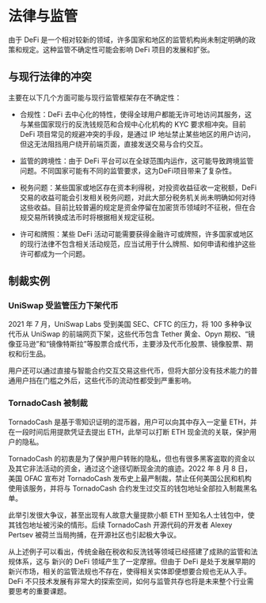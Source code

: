 # 法律与监管

由于 DeFi 是一个相对较新的领域，许多国家和地区的监管机构尚未制定明确的政策和规定。这种监管不确定性可能会影响 DeFi 项目的发展和扩张。

## 与现行法律的冲突

主要在以下几个方面可能与现行监管框架存在不确定性：

- 合规性：DeFi 去中心化的特性，使得全球用户都能无许可地访问其服务，这与某些国家现行的反洗钱规范和合规中心化机构的 KYC 要求相冲突。目前 DeFi 项目常见的规避冲突的手段，是通过 IP 地址禁止某些地区的用户访问，但这无法阻挡用户绕开前端页面，直接发送交易与合约交互。

- 监管的跨境性：由于 DeFi 平台可以在全球范围内运作，这可能导致跨境监管问题。不同国家可能有不同的监管要求，这为DeFi项目带来了复杂性。

- 税务问题：某些国家或地区存在资本利得税，对投资收益征收一定税额，DeFi 交易的收益可能会引发相关税务问题，对此大部分税务机关尚未明确如何对待这些收益。目前比较普遍的规定是资金停留在加密货币领域时不征税，但在合规交易所转换成法币时将根据相关规定征税。

- 许可和牌照：某些 DeFi 活动可能需要获得金融许可或牌照，许多国家或地区的现行法律不包含相关活动规范，应当试用于什么牌照、如何申请和维护这些许可都成为一个问题。

## 制裁实例

### UniSwap 受监管压力下架代币
2021 年 7 月，UniSwap Labs 受到美国 SEC、CFTC 的压力，将 100 多种争议代币从 UniSwap 的前端网页下架，这些代币包含 Tether 黄金、Opyn 期权、“镜像亚马逊”和“镜像特斯拉”等股票合成代币，主要涉及代币化股票、镜像股票、期权和衍生品。

用户还可以通过直接与智能合约交互交易这些代币，但将大部分没有技术能力的普通用户挡在门槛之外后，这些代币的流动性都受到严重影响。

### TornadoCash 被制裁

TornadoCash 是基于零知识证明的混币器，用户可以向其中存入一定量 ETH，并在一段时间后用提款凭证去提出 ETH，此举可以打断 ETH 现金流的关联，保护用户的隐私。

TornadoCash 的初衷是为了保护用户转账的隐私，但也有很多黑客盗取的资金以及其它非法活动的资金，通过这个途径切断现金流的痕迹。2022 年 8 月 8 日，美国 OFAC 宣布对 TornadoCash 发布史上最严制裁，禁止任何美国公民和机构使用该服务，并将与 TornadoCash 合约发生过交互的钱包地址全部拉入制裁黑名单。

此举引发很大争议，甚至出现有人故意大量提款小额 ETH 至知名人士钱包中，使其钱包地址被污染的情形。后续 TornadoCash 开源代码的开发者 Alexey Pertsev 被荷兰当局拘捕，在开源社区也引起极大争议。

&#x20;

从上述例子可以看出，传统金融在税收和反洗钱等领域已经搭建了成熟的监管和法规体系，这与 新兴的 DeFi 领域产生了一定摩擦。但由于 DeFi 是处于发展早期的新兴市场，相关的监管法规也不存在，使得相关实体即便想要合规也无从入手。DeFi 不只技术发展有非常大的探索空间，如何与监管共存也将是未来整个行业需要思考的重要课题。

